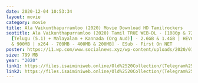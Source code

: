 ```yaml
---
date: 2020-12-04 10:53:34
layout: movie
category: movie
title: Ala Vaikunthapurramloo (2020) Movie Download HD Tamilrockers
seotitle: Ala Vaikunthapurramloo (2020) Tamil TRUE WEB-DL - [1080p & 720p -
  [Telugu (5.1) + Malayalam + Kannada (Org Aud)] - 2.6GB & 1.4GB | HEVC - 1.6GB
  & 900MB | x264 - 700MB - 400MB & 200MB] - ESub - First On NET
poster: https://i1.wp.com/www.socialnews.xyz/wp-content/uploads/2020/01/10/allu-arjun-s-Ala-Vaikunthapurramuloo-movie-Grand-release-tomorrow-poster-.jpg?quality=90&zoom=1&ssl=1
size: 799 MB
year: "2020"
link1: https://files.isaiminiweb.online/Old%2520Collection/(Telegram%2520%40isaiminidownload)%2520-%2520Ala%2520Vaikunthapurramloo%2520(2020)%2520%5BTelugu%2520-%2520720p%2520HDRip%2520-%2520HEVC%2520-%2520x265%2520-%2520750MB%2520-%2520ESubs%5D?rootId=0AJtZkTkXLBuYUk9PVA
link2: https://files.isaiminiweb.online/Old%2520Collection/(Telegram%2520%40isaiminidownload)%2520-%2520Ala%2520Vaikunthapurramloo%2520(2020)%2520%5BTelugu%2520-%2520720p%2520HDRip%2520-%2520HEVC%2520-%2520x265%2520-%2520750MB%2520-%2520ESubs%5D?rootId=0AJtZkTkXLBuYUk9PVA
---
```

